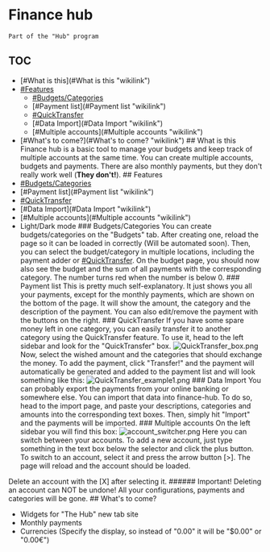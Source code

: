 # Finance hub

    Part of the "Hub" program

## TOC

- [\#What is this](#What is this "wikilink")
- [\#Features](#Features "wikilink")
  - [\#Budgets/Categories](#Budgets/Categories "wikilink")
  - [\#Payment list](#Payment list "wikilink")
  - [\#QuickTransfer](#QuickTransfer "wikilink")
  - [\#Data Import](#Data Import "wikilink")
  - [\#Multiple accounts](#Multiple accounts "wikilink")
- [\#What\'s to come?](#What's to come? "wikilink")
  \## What is this
  Finance hub is a basic tool to manage your budgets and keep track of multiple accounts at the same time.
  You can create multiple accounts, budgets and payments.
  There are also monthly payments, but they don't really work well (**They don't!**).
  \## Features
- [\#Budgets/Categories](#Budgets/Categories "wikilink")
- [\#Payment list](#Payment list "wikilink")
- [\#QuickTransfer](#QuickTransfer "wikilink")
- [\#Data Import](#Data Import "wikilink")
- [\#Multiple accounts](#Multiple accounts "wikilink")
- Light/Dark mode
  \### Budgets/Categories
  You can create budgets/categories on the "Budgets" tab. After creating one, reload the page so it can be loaded in correctly (Will be automated soon).
  Then, you can select the budget/category in multiple locations, including the payment adder or [\#QuickTransfer](#QuickTransfer "wikilink"). On the budget page, you should now also see the budget and the sum of all payments with the corresponding category. The number turns red when the number is below 0.
  \### Payment list
  This is pretty much self-explanatory. It just shows you all your payments, except for the monthly payments, which are shown on the bottom of the page.
  It will show the amount, the category and the description of the payment. You can also edit/remove the payment with the buttons on the right.
  \### QuickTransfer
  If you have some spare money left in one category, you can easily transfer it to another category using the QuickTransfer feature. To use it, head to the left sidebar and look for the "QuickTransfer" box.
  ![QuickTransfer_box.png](finance-hub%20(README)-media/47c1f40bfbf7b9eb133357f1902f46123109b0b6.png "wikilink")
  Now, select the wished amount and the categories that should exchange the money.
  To add the payment, click "Transfer!" and the payment will automatically be generated and added to the payment list and will look something like this:
  ![QuickTransfer_example1.png](finance-hub%20(README)-media/a3138245ab31140afa8ee0b23fb4cd70c4630670.png "wikilink")
  \### Data Import
  You can probably export the payments from your online banking or somewhere else. You can import that data into finance-hub. To do so, head to the import page, and paste your descriptions, categories and amounts into the corresponding text boxes.
  Then, simply hit "Import" and the payments will be imported.
  \### Multiple accounts
  On the left sidebar you will find this box:
  ![account_switcher.png](finance-hub%20(README)-media/29fa0f1bc4dbfed6bbf377418b717fccea1bee4b.png "wikilink")
  Here you can switch between your accounts. To add a new account, just type something in the text box below the selector and click the plus button. To switch to an account, select it and press the arrow button \[\>\]. The page will reload and the account should be loaded.

Delete an account with the \[X\] after selecting it.
\###### Important! Deleting an account can NOT be undone! All your configurations, payments and categories will be gone.
\## What's to come?
- Widgets for "The Hub" new tab site
- Monthly payments
- Currencies (Specify the display, so instead of "0.00" it will be "\$0.00" or "0.00€")
